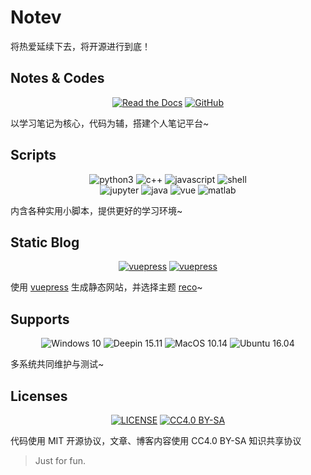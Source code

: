 # Notev

将热爱延续下去，将开源进行到底！

## Notes & Codes

<p align="center">
   <a href="https://www.sigure.xyz/" target="_blank"><img alt="Read the Docs" src="https://img.shields.io/badge/docs-GetStarted-red?style=flat-square&logo=read-the-docs"></a>
   <a href="https://github.com/SigureMo/notev" target="_blank"><img alt="GitHub" src="https://img.shields.io/badge/GitHub-notev-black?style=flat-square&logo=github"></a>
</p>

以学习笔记为核心，代码为辅，搭建个人笔记平台~

## Scripts

<p align="center">
   <img alt="python3" src="https://img.shields.io/badge/python3-scripts-3572a5?style=flat-square&logo=python">
   <img alt="c++" src="https://img.shields.io/badge/c++-algorithms-f34b7d?style=flat-square&logo=c%2b%2b">
   <img alt="javascript" src="https://img.shields.io/badge/javascript-scripts-f1e05a?style=flat-square&logo=javascript">
   <img alt="shell" src="https://img.shields.io/badge/shell-scripts-89e051?style=flat-square&logo=shell">
   </br>
   <img alt="jupyter" src="https://img.shields.io/badge/jupyter-notebook-da5b0b?style=flat-square&logo=jupyter">
   <img alt="java" src="https://img.shields.io/badge/java-apps-b07219?style=flat-square&logo=java">
   <img alt="vue" src="https://img.shields.io/badge/vue-components-2c3e50?style=flat-square&logo=vue.js">
   <img alt="matlab" src="https://img.shields.io/badge/matlab-math-e16737?style=flat-square&logo=mathworks">
</p>

内含各种实用小脚本，提供更好的学习环境~

## Static Blog

<p align="center">
   <a href="https://github.com/vuejs/vuepress" target="_blank"><img alt="vuepress" src="https://img.shields.io/badge/vuepress-build-1aad19?style=flat-square&logo=vue.js"></a>
   <a href="https://github.com/vuepress-reco/vuepress-theme-reco" target="_blank"><img alt="vuepress" src="https://img.shields.io/badge/reco-theme-26a2ff?style=flat-square&logo=vue.js"></a>
</p>

使用 [vuepress](https://github.com/vuejs/vuepress) 生成静态网站，并选择主题 [reco](https://github.com/vuepress-reco/vuepress-theme-reco)~

## Supports

<p align="center">
   <img alt="Windows 10" src="https://img.shields.io/badge/Windows-10-purple?style=flat-square&logo=Windows">
   <img alt="Deepin 15.11" src="https://img.shields.io/badge/Deepin-15.11-blue?style=flat-square&logo=deepin">
   <img alt="MacOS 10.14" src="https://img.shields.io/badge/MacOS-10.14-red?style=flat-square&logo=apple">
   <img alt="Ubuntu 16.04" src="https://img.shields.io/badge/Ubuntu_Server-16.04-orange?style=flat-square&logo=ubuntu">
</p>

多系统共同维护与测试~

## Licenses

<p align="center">
   <a href="LICENSE"><img alt="LICENSE" src="https://img.shields.io/badge/License-MIT-orange?style=flat-square"></a>
   <a href="LICENSE"><img alt="CC4.0 BY-SA" src="https://img.shields.io/static/v1?label=CC4.0&message=BY-SA&color=yellow&style=flat-square"></a>
</p>

代码使用 MIT 开源协议，文章、博客内容使用 CC4.0 BY-SA 知识共享协议

> Just for fun.
